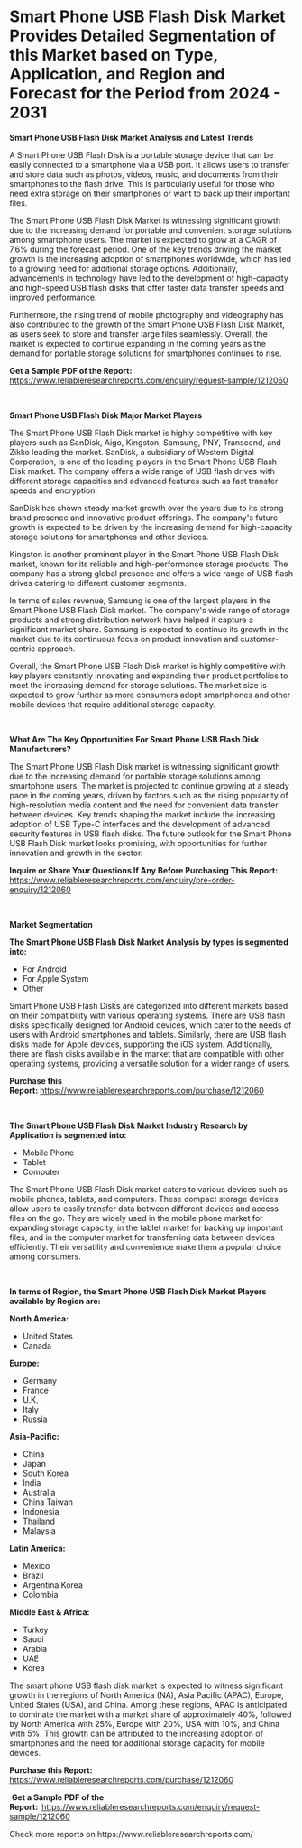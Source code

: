 <p><h1>Smart Phone USB Flash Disk Market Provides Detailed Segmentation of this Market based on Type, Application, and Region and Forecast for the Period from 2024 - 2031</h1></p><p><strong>Smart Phone USB Flash Disk Market Analysis and Latest Trends</strong></p>
<p><p>A Smart Phone USB Flash Disk is a portable storage device that can be easily connected to a smartphone via a USB port. It allows users to transfer and store data such as photos, videos, music, and documents from their smartphones to the flash drive. This is particularly useful for those who need extra storage on their smartphones or want to back up their important files.</p><p>The Smart Phone USB Flash Disk Market is witnessing significant growth due to the increasing demand for portable and convenient storage solutions among smartphone users. The market is expected to grow at a CAGR of 7.6% during the forecast period. One of the key trends driving the market growth is the increasing adoption of smartphones worldwide, which has led to a growing need for additional storage options. Additionally, advancements in technology have led to the development of high-capacity and high-speed USB flash disks that offer faster data transfer speeds and improved performance.</p><p>Furthermore, the rising trend of mobile photography and videography has also contributed to the growth of the Smart Phone USB Flash Disk Market, as users seek to store and transfer large files seamlessly. Overall, the market is expected to continue expanding in the coming years as the demand for portable storage solutions for smartphones continues to rise.</p></p>
<p><strong>Get a Sample PDF of the Report:&nbsp;</strong> <a href="https://www.reliableresearchreports.com/enquiry/request-sample/1212060">https://www.reliableresearchreports.com/enquiry/request-sample/1212060</a></p>
<p>&nbsp;</p>
<p><strong>Smart Phone USB Flash Disk Major Market Players</strong></p>
<p><p>The Smart Phone USB Flash Disk market is highly competitive with key players such as SanDisk, Aigo, Kingston, Samsung, PNY, Transcend, and Zikko leading the market. SanDisk, a subsidiary of Western Digital Corporation, is one of the leading players in the Smart Phone USB Flash Disk market. The company offers a wide range of USB flash drives with different storage capacities and advanced features such as fast transfer speeds and encryption.</p><p>SanDisk has shown steady market growth over the years due to its strong brand presence and innovative product offerings. The company's future growth is expected to be driven by the increasing demand for high-capacity storage solutions for smartphones and other devices.</p><p>Kingston is another prominent player in the Smart Phone USB Flash Disk market, known for its reliable and high-performance storage products. The company has a strong global presence and offers a wide range of USB flash drives catering to different customer segments.</p><p>In terms of sales revenue, Samsung is one of the largest players in the Smart Phone USB Flash Disk market. The company's wide range of storage products and strong distribution network have helped it capture a significant market share. Samsung is expected to continue its growth in the market due to its continuous focus on product innovation and customer-centric approach.</p><p>Overall, the Smart Phone USB Flash Disk market is highly competitive with key players constantly innovating and expanding their product portfolios to meet the increasing demand for storage solutions. The market size is expected to grow further as more consumers adopt smartphones and other mobile devices that require additional storage capacity.</p></p>
<p>&nbsp;</p>
<p><strong>What Are The Key Opportunities For Smart Phone USB Flash Disk Manufacturers?</strong></p>
<p><p>The Smart Phone USB Flash Disk market is witnessing significant growth due to the increasing demand for portable storage solutions among smartphone users. The market is projected to continue growing at a steady pace in the coming years, driven by factors such as the rising popularity of high-resolution media content and the need for convenient data transfer between devices. Key trends shaping the market include the increasing adoption of USB Type-C interfaces and the development of advanced security features in USB flash disks. The future outlook for the Smart Phone USB Flash Disk market looks promising, with opportunities for further innovation and growth in the sector.</p></p>
<p><strong>Inquire or Share Your Questions If Any Before Purchasing This Report:</strong> <a href="https://www.reliableresearchreports.com/enquiry/pre-order-enquiry/1212060">https://www.reliableresearchreports.com/enquiry/pre-order-enquiry/1212060</a></p>
<p>&nbsp;</p>
<p><strong>Market Segmentation</strong></p>
<p><strong>The Smart Phone USB Flash Disk Market Analysis by types is segmented into:</strong></p>
<p><ul><li>For Android</li><li>For Apple System</li><li>Other</li></ul></p>
<p><p>Smart Phone USB Flash Disks are categorized into different markets based on their compatibility with various operating systems. There are USB flash disks specifically designed for Android devices, which cater to the needs of users with Android smartphones and tablets. Similarly, there are USB flash disks made for Apple devices, supporting the iOS system. Additionally, there are flash disks available in the market that are compatible with other operating systems, providing a versatile solution for a wider range of users.</p></p>
<p><strong>Purchase this Report:&nbsp;</strong><a href="https://www.reliableresearchreports.com/purchase/1212060">https://www.reliableresearchreports.com/purchase/1212060</a></p>
<p>&nbsp;</p>
<p><strong>The Smart Phone USB Flash Disk Market Industry Research by Application is segmented into:</strong></p>
<p><ul><li>Mobile Phone</li><li>Tablet</li><li>Computer</li></ul></p>
<p><p>The Smart Phone USB Flash Disk market caters to various devices such as mobile phones, tablets, and computers. These compact storage devices allow users to easily transfer data between different devices and access files on the go. They are widely used in the mobile phone market for expanding storage capacity, in the tablet market for backing up important files, and in the computer market for transferring data between devices efficiently. Their versatility and convenience make them a popular choice among consumers.</p></p>
<p>&nbsp;</p>
<p><strong>In terms of Region, the Smart Phone USB Flash Disk Market Players available by Region are:</strong></p>
<p>
    <p> <strong> North America: </strong>
        <ul>
            <li>United States</li>
            <li>Canada</li>
        </ul>
        </p> 
    <p> <strong> Europe: </strong>
        <ul>
            <li>Germany</li>
            <li>France</li>
            <li>U.K.</li>
            <li>Italy</li>
            <li>Russia</li>
        </ul>
        </p> 
    <p> <strong> Asia-Pacific: </strong>
        <ul>
            <li>China</li>
            <li>Japan</li>
            <li>South Korea</li>
            <li>India</li>
            <li>Australia</li>
            <li>China Taiwan</li>
            <li>Indonesia</li>
            <li>Thailand</li>
            <li>Malaysia</li>
        </ul>
        </p> 
    <p> <strong> Latin America: </strong>
        <ul>
            <li>Mexico</li>
            <li>Brazil</li>
            <li>Argentina Korea</li>
            <li>Colombia</li>
        </ul>
        </p> 
    <p> <strong> Middle East & Africa: </strong>
        <ul>
            <li>Turkey</li>
            <li>Saudi</li>
            <li>Arabia</li>
            <li>UAE</li>
            <li>Korea</li>
        </ul>
    </p>
    </p>
<p><p>The smart phone USB flash disk market is expected to witness significant growth in the regions of North America (NA), Asia Pacific (APAC), Europe, United States (USA), and China. Among these regions, APAC is anticipated to dominate the market with a market share of approximately 40%, followed by North America with 25%, Europe with 20%, USA with 10%, and China with 5%. This growth can be attributed to the increasing adoption of smartphones and the need for additional storage capacity for mobile devices.</p></p>
<p><strong>Purchase this Report: </strong><a href="https://www.reliableresearchreports.com/purchase/1212060">https://www.reliableresearchreports.com/purchase/1212060</a></p>
<p>&nbsp;<strong>Get a Sample PDF of the Report:&nbsp;&nbsp;</strong><a href="https://www.reliableresearchreports.com/enquiry/request-sample/1212060">https://www.reliableresearchreports.com/enquiry/request-sample/1212060</a></p>
<p><strong></strong></p>
<p>Check more reports on https://www.reliableresearchreports.com/</p>